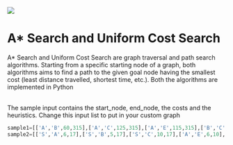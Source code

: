 <a href="https://www.python.org/downloads/release/python-383/"><img src="https://img.shields.io/badge/Python-v3-blue"></a>
# A* Search and Uniform Cost Search
A* Search and Uniform Cost Search are graph traversal and path search algorithms. Starting from a specific starting node of a graph, both algorithms aims to find a path to the given goal node having the smallest cost (least distance travelled, shortest time, etc.). Both the algorithms are implemented in Python
<br><br>

The sample input contains the start_node, end_node, the costs and the heuristics. Change this input list to put in your custom graph
```python
sample1=[['A','B',60,315],['A','C',125,315],['A','E',115,315],['B','C',130,340],['E','F',60,195],['F','G',55,210],['G','H',90,160],['C','D',90,210],['C','G',70,210],['D','I',150,150],['H','I',85,70]]
sample2=[['S','A',6,17],['S','B',5,17],['S','C',10,17],['A','E',6,10],['B','E',6,13],['B','D',7,13],['C','D',6,4],['E','F',6,4],['D','F',6,2],['F','G',1,1]]
```
